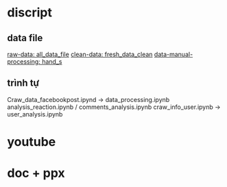 # discript
## data file
[raw-data: all_data_file](https://github.com/neiht-io/project_bigdata/tree/main/project_facebook_bigdata/all_data_file)
[clean-data: fresh_data_clean]([https://thigiacmaytinh.com](https://github.com/neiht-io/project_bigdata/tree/main/project_facebook_bigdata/fresh_data_clean))
[data-manual-processing: hand_s]([https://thigiacmaytinh.com](https://github.com/neiht-io/project_bigdata/tree/main/project_facebook_bigdata/hand_s)https://github.com/neiht-io/project_bigdata/tree/main/project_facebook_bigdata/hand_s)

## trình tự
Craw_data_facebookpost.ipynd -> data_processing.ipynb 
analysis_reaction.ipynb / comments_analysis.ipynb
craw_info_user.ipynb -> user_analysis.ipynb


# youtube
# doc + ppx
